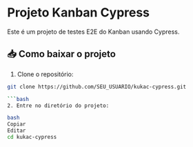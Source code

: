 # Projeto Kanban Cypress

Este é um projeto de testes E2E do Kanban usando Cypress.
## 📥 Como baixar o projeto

1. Clone o repositório:

```bash
git clone https://github.com/SEU_USUARIO/kukac-cypress.git

```bash
2. Entre no diretório do projeto:

bash
Copiar
Editar
cd kukac-cypress
